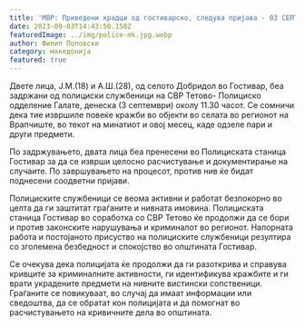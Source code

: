 ```yaml
---
title: 'МВР: Приведени крадци од гостиварско, следува пријава - 03 СЕПТЕМВРИ 2023'
date: 2023-09-03T14:43:50.158Z
featuredImage: ../img/police-mk.jpg.webp
author: Филип Поповски
category: македонија
featured: true
---
```

Двете лица, Ј.М.(18) и А.Ш.(28), од селото Добридол во Гостивар, беа задржани од полициски службеници на СВР Тетово- Полициско одделение Галате, денеска (3 септември) околу 11.30 часот. Се сомничи дека тие извршиле повеќе кражби во објекти во селата во регионот на Врапчиште, во текот на минатиот и овој месец, каде одзеле пари и други предмети.

По задржувањето, двата лица беа пренесени во Полициската станица Гостивар за да се изврши целосно расчистување и документирање на случаите. По завршувањето на процесот, против нив ќе бидат поднесени соодветни пријави.

Полициските службеници се веома активни и работат безпокорно во целта да ги заштитат граѓаните и нивната имовина. Полициската станица Гостивар во соработка со СВР Тетово ќе продолжи да се бори и против законските нарушувања и криминалот во регионот. Напорната работа и постојаното присуство на полициските службеници резултира со зголемена безбедност и спокојство во општината Гостивар.

Се очекува дека полицијата ќе продолжи да ги разоткрива и справува кривците за криминалните активности, ги идентификува кражбите и ги врати украдените предмети на нивните вистински сопственици. Граѓаните се повикуваат, во случај да имаат информации или сведоштва, да се обратат кон полицијата и да помогнат во расчистувањето на кривичните дела во општината.
